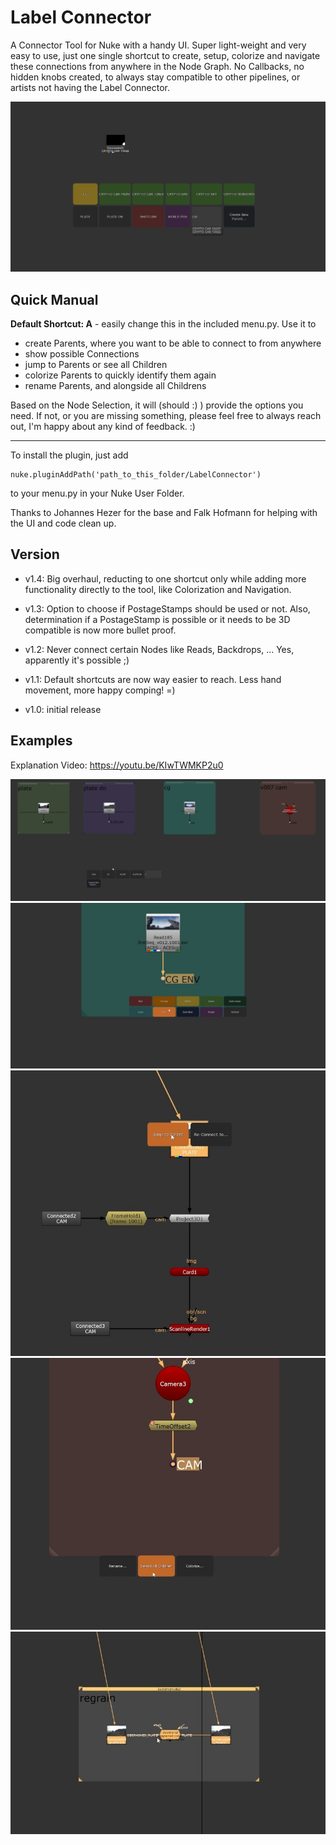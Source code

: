 # Label Connector
A Connector Tool for Nuke with a handy UI. Super light-weight and very easy to use, just one single shortcut to create, setup, colorize and navigate these connections from anywhere in the Node Graph. No Callbacks, no hidden knobs created, to always stay compatible to other pipelines, or artists not having the Label Connector.

![Create Connection 02](./.pictures/LabelConnectorMain.png)

## Quick Manual


**Default Shortcut: A** - easily change this in the included menu.py. Use it to
- create Parents, where you want to be able to connect to from anywhere
- show possible Connections
- jump to Parents or see all Children
- colorize Parents to quickly identify them again
- rename Parents, and alongside all Childrens

Based on the Node Selection, it will (should :) ) provide the options you need. If not, or you are missing something, please feel free to always reach out, I'm happy about any kind of feedback. :)

---
To install the plugin, just add

```
nuke.pluginAddPath('path_to_this_folder/LabelConnector')
```
to your menu.py in your Nuke User Folder.

Thanks to Johannes Hezer for the base and Falk Hofmann for helping with the UI and code clean up.


## Version

- v1.4: Big overhaul, reducting to one shortcut only while adding more functionality directly to the tool, like Colorization and Navigation. 

- v1.3: Option to choose if PostageStamps should be used or not. Also, determination if a PostageStamp is possible or it needs to be 3D compatible is now more bullet proof. 

- v1.2: Never connect certain Nodes like Reads, Backdrops, ... Yes, apparently it's possible ;)

- v1.1: Default shortcuts are now way easier to reach. Less hand movement, more happy comping! =)

- v1.0: initial release

## Examples

Explanation Video:
https://youtu.be/KIwTWMKP2u0



![Create Connection 02](./.pictures/LabelConnector01.jpg)
![Create Connection 02](./.pictures/LabelConnector011.jpg)
![Create Connection 02](./.pictures/LabelConnector02.jpg)
![Create Connection 02](./.pictures/LabelConnector03.jpg)
![Create Connection 02](./.pictures/LabelConnector04.jpg)